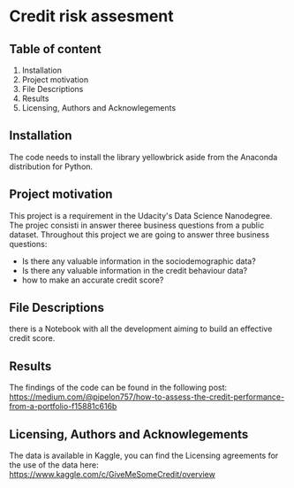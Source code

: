 # Credit risk assesment
## Table of content
1. Installation
2. Project motivation
3. File Descriptions
4. Results
5. Licensing, Authors and Acknowlegements
## Installation
The code needs to install the library yellowbrick aside from the Anaconda distribution for Python.
## Project motivation
This project is a requirement in the Udacity's Data Science Nanodegree. The projec consisti in answer theree business questions from a public dataset.
Throughout this project we are going to answer three business questions:
* Is there any valuable information in the sociodemographic data?
* Is there any valuable information in the credit behaviour data?
* how to make an accurate credit score?
## File Descriptions
there is a Notebook with all the development aiming to build an effective credit score.
## Results
The findings of the code can be found in the following post:
https://medium.com/@pipelon757/how-to-assess-the-credit-performance-from-a-portfolio-f15881c616b
## Licensing, Authors and Acknowlegements
The data is available in Kaggle, you can find the Licensing agreements for the use of the data here:
https://www.kaggle.com/c/GiveMeSomeCredit/overview
